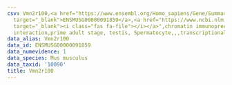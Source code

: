```yaml
---
csv: Vmn2r100,<a href="https://www.ensembl.org/Homo_sapiens/Gene/Summary?db=core;g=ENSMUSG00000091859"
  target="_blank">ENSMUSG00000091859</a>,<a href="https://www.ncbi.nlm.nih.gov/pubmed/25450459"
  target="_blank"><i class="fas fa-file"></i></a>",chromatin immunoprecipitation assay,direct
  interaction,prime adult stage, testis, Spermatocyte,,,transcriptional regulation,
data_alias: Vmn2r100
data_id: ENSMUSG00000091859
data_numevidence: 1
data_species: Mus musculus
data_taxid: '10090'
title: Vmn2r100
---
```

